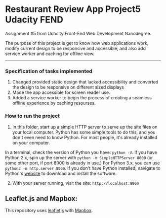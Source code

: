 # Restaurant Review App Project5 Udacity FEND
Assignment #5 from Udacity Front-End Web Development Nanodegree.

The purpose of this project is get to know how web applications work, modify current design to be responsive and accessible, and also add service worker and caching for offline view.

---

### Specification of tasks implemented

1. Changed provided static design that lacked accessibility and converted the design to be responsive on different sized displays 
2. Made the app accessible for screen reader use. 
3. Added a service worker to begin the process of creating a seamless offline experience by caching resourses.

### How to run the project

1. In this folder, start up a simple HTTP server to serve up the site files on your local computer. Python has some simple tools to do this, and you don't even need to know Python. For most people, it's already installed on your computer. 

In a terminal, check the version of Python you have: `python -V`. If you have Python 2.x, spin up the server with `python -m SimpleHTTPServer 8000` (or some other port, if port 8000 is already in use.) For Python 3.x, you can use `python3 -m http.server 8000`. If you don't have Python installed, navigate to Python's [website](https://www.python.org/) to download and install the software.

2. With your server running, visit the site: `http://localhost:8000`


## Leaflet.js and Mapbox:

This repository uses [leafletjs](https://leafletjs.com/) with [Mapbox](https://www.mapbox.com/).



